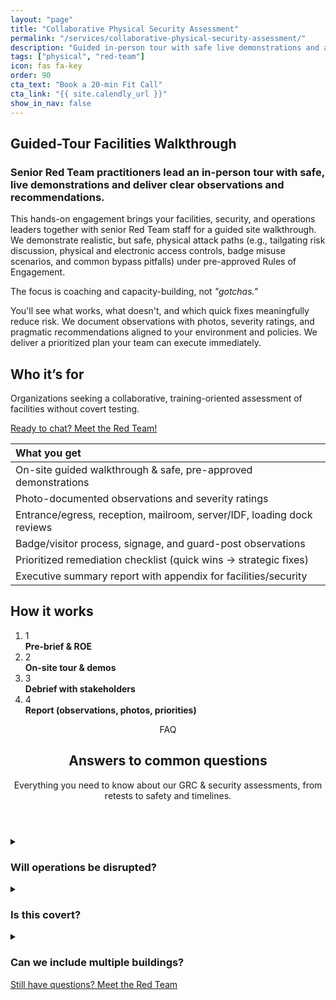 ```yaml
---
layout: "page"
title: "Collaborative Physical Security Assessment"
permalink: "/services/collaborative-physical-security-assessment/"
description: "Guided in-person tour with safe live demonstrations and a photo-documented observations & assessment report by senior Red Team staff."
tags: ["physical", "red-team"]
icon: fas fa-key
order: 90
cta_text: "Book a 20‑min Fit Call"
cta_link: "{{ site.calendly_url }}"
show_in_nav: false
---
```


## Guided-Tour Facilities Walkthrough

### Senior Red Team practitioners lead an in-person tour with safe, live demonstrations and deliver clear observations and recommendations.

This hands-on engagement brings your facilities, security, and operations leaders together with senior Red Team staff for a guided site walkthrough. We demonstrate realistic, but safe, physical attack paths (e.g., tailgating risk discussion, physical and electronic access controls, badge misuse scenarios, and common bypass pitfalls) under pre-approved Rules of Engagement. 

The focus is coaching and capacity-building, not *"gotchas."*

You'll see what works, what doesn't, and which quick fixes meaningfully reduce risk. We document observations with photos, severity ratings, and pragmatic recommendations aligned to your environment and policies. We deliver a prioritized plan your team can execute immediately.

## Who it’s for
Organizations seeking a collaborative, training-oriented assessment of facilities without covert testing.

<a class="btn-cta" href="{{ site.calendly_url }}">Ready to chat? Meet the Red Team!</a>

| What you get                                                           |
| :--------------------------------------------------------------------- |
| On-site guided walkthrough & safe, pre-approved demonstrations         |
| Photo-documented observations and severity ratings                     |
| Entrance/egress, reception, mailroom, server/IDF, loading dock reviews |
| Badge/visitor process, signage, and guard-post observations            |
| Prioritized remediation checklist (quick wins → strategic fixes)       |
| Executive summary report with appendix for facilities/security         |

## How it works

<section class="timeline" aria-label="Collaborative physical security process">
  <ol class="timeline-list" role="list">
    <li>
      <span class="dot">1</span>
      <div class="body"><strong>Pre-brief &amp; ROE</strong></div>
    </li>
    <li>
      <span class="dot">2</span>
      <div class="body"><strong>On-site tour &amp; demos</strong></div>
    </li>
    <li>
      <span class="dot">3</span>
      <div class="body"><strong>Debrief with stakeholders</strong></div>
    </li>
    <li>
      <span class="dot">4</span>
      <div class="body"><strong>Report (observations, photos, priorities)</strong></div>
    </li>
  </ol>
</section>


<section id="faq" class="faq-section" aria-label="Frequently asked questions">
  <header class="faq-header container">
    <span class="badge">FAQ</span>
    <h2>Answers to common questions</h2>
    <p class="muted">Everything you need to know about our GRC & security assessments, from retests to safety and timelines.</p>
  </header>
  <div class="faq-grid container">
    <details class="faq-card" id="faq-1">
      <summary>
        <h3>Will operations be disrupted?</h3>
        <div class="chev" aria-hidden="true"></div>
      </summary>
      <div class="answer">
        <p>No—demos are safe, scheduled, and non-destructive.</p>
      </div>
    </details>
    <details class="faq-card" id="faq-2">
      <summary>
        <h3>Is this covert?</h3>
        <div class="chev" aria-hidden="true"></div>
      </summary>
      <div class="answer">
        <p>No. This is collaborative and announced. Covert options are in our Red Team Assessment.</p>
      </div>
    </details>
    <details class="faq-card" id="faq-3">
      <summary>
        <h3>Can we include multiple buildings?</h3>
        <div class="chev" aria-hidden="true"></div>
      </summary>
      <div class="answer">
        <p>Yes, scope adds time and cost. We'll propose a phased plan.</p>
      </div>
    </details>
  </div>
  <footer class="faq-cta container">
    <a class="btn-cta" href="{{ site.calendly_url }}">Still have questions? Meet the Red Team</a>
  </footer>
</section>
